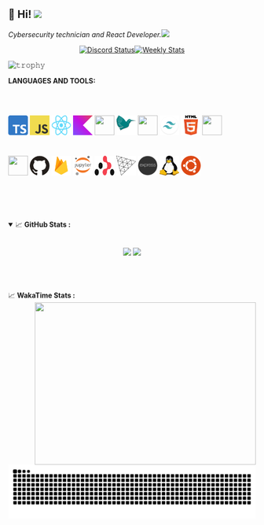 <h2>👋 Hi! <img src="https://media.giphy.com/media/12oufCB0MyZ1Go/giphy.gif" width="50"></h2>

<p><em>Cybersecurity technician and React Developer.</a><img src="https://media.giphy.com/media/WUlplcMpOCEmTGBtBW/giphy.gif" width="30"> 
</em></p>

<div style="display: flex; flex-direction: row; justify-content: center; align-items: center; text-align: center;">
    <a href="https://discord.com/users/190755326637768704">
        <img src="https://lanyard.cnrad.dev/api/190755326637768704?bg=1f1f1f&borderRadius=5px" alt="Discord Status">
    </a>
    <a href="https://wakatime.com/@ewolfie">
        <img src="https://github-readme-stats.vercel.app/api/wakatime?username=ewolfie&border_radius=5px&theme=dark&bg_color=1f1f1f&border_color=1f1f1f&icon_color=58a6ff&show_icons=true&disable_animations=true&custom_title=Last%20activity" alt="Weekly Stats">
    </a>

</div>

![𝚝𝚛𝚘𝚙𝚑𝚢](https://github-profile-trophy.vercel.app/?username=szymonwilczek&column=10&margin-w=15&margin-h=15&no-bg=true&no-frame=true&theme=juicyfresh)

**LANGUAGES AND TOOLS:**

<br/>
<br/>

<code><img height="40" width="40" src="./assets/typescript.png"/></code>
<code><img height="40" width="40" src="https://raw.githubusercontent.com/github/explore/80688e429a7d4ef2fca1e82350fe8e3517d3494d/topics/javascript/javascript.png"/></code>
<code><img height="40" width="40" src="./assets/react.png"/></code>
<code><img height="40" width="40" src="https://raw.githubusercontent.com/github/explore/80688e429a7d4ef2fca1e82350fe8e3517d3494d/topics/kotlin/kotlin.png"/></code>
<code><img height="40" width="40" src="https://images.vexels.com/media/users/3/166401/isolated/preview/b82aa7ac3f736dd78570dd3fa3fa9e24-java-programming-language-icon-by-vexels.png"/></code>
<code><img height="40" width="40" src="./assets/latex.svg"/></code>
<code><img height="40" width="40" src="https://www.naveedashfaq.me/img/c++.png"/></code>
<code><img height="40" width="40" src="./assets/tailwind.png"/></code>
<code><img height="40" width="40" src="https://raw.githubusercontent.com/github/explore/80688e429a7d4ef2fca1e82350fe8e3517d3494d/topics/html/html.png"/></code>
<code><img height="40" width="40" src="https://cdn.iconscout.com/icon/free/png-256/css-131-722685.png"/></code>

#

<code><img height="40" width="40" src="https://upload.wikimedia.org/wikipedia/commons/thumb/3/3f/Git_icon.svg/1024px-Git_icon.svg.png"/></code>
<code><img height="40" width="40" src="https://raw.githubusercontent.com/github/explore/80688e429a7d4ef2fca1e82350fe8e3517d3494d/topics/github-api/github-api.png"/></code>
<code><img height="40" width="40" src="https://raw.githubusercontent.com/github/explore/80688e429a7d4ef2fca1e82350fe8e3517d3494d/topics/firebase/firebase.png"/></code>
<code><img height="40" width="40" src="https://raw.githubusercontent.com/github/explore/80688e429a7d4ef2fca1e82350fe8e3517d3494d/topics/jupyter-notebook/jupyter-notebook.png"/></code>
<code><img height="40" width="40" src="./assets/react-router.png"/></code>
<code><img height="40" width="40" src="./assets/threejs.png"/></code>
<code><img height="40" width="40" src="./assets/express.png"/></code>
<code><img height="40" width="40" src="./assets/linux.png"/></code>
<code><img height="40" width="40" src="https://raw.githubusercontent.com/github/explore/80688e429a7d4ef2fca1e82350fe8e3517d3494d/topics/ubuntu/ubuntu.png"/></code>

<br/>
<br clear="both">

#

<details open="">
<summary>
  <g-emoji class="g-emoji" alias="chart_with_upwards_trend" fallback-src="https://github.githubassets.com/images/icons/emoji/unicode/1f4c8.png">📈</g-emoji>
  <strong>GitHub Stats : </strong>
</summary>
<br/>

<p align="center">
    <img align="center" src="https://github-readme-activity-graph.vercel.app/graph?username=szymonwilczek&theme=react-dark&hide_border=true&area=true"/>
    <img align="center" height="195px" src="https://github-readme-stats.vercel.app/api/top-langs/?username=szymonwilczek&text_color=FFFFFF&bg_color=000000&title_color=94b4a4&langs_count=15&layout=compact&hide_border=true" />
</p>
</details>
<br/>

#

<summary>
  <g-emoji class="g-emoji" alias="chart_with_upwards_trend" fallback-src="https://github.githubassets.com/images/icons/emoji/unicode/1f4c8.png">📈</g-emoji>
  <strong>WakaTime Stats : </strong>
</summary>

<img align="right" height="330px" width="450px" src="https://wakatime.com/share/@ewolfie/9d3a25f3-130e-4302-ad48-5827ff8c1cec.svg" />

<br>
<br>

<!--START_SECTION:waka-->

<!--END_SECTION:waka-->

<img src="https://raw.githubusercontent.com/szymonwilczek/szymonwilczek/output/snake.svg" alt="Snake animation" />
